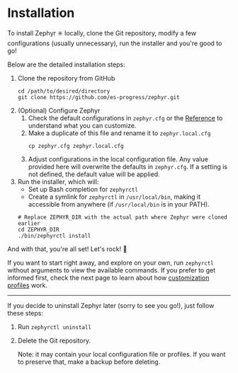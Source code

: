 # Installation

To install Zephyr :eight_spoked_asterisk: locally, clone the Git repository, modify a few configurations (usually unnecessary), run the installer and you're good to go!

Below are the detailed installation steps:

1. Clone the repository from GitHub
    ```
    cd /path/to/desired/directory
    git clone https://github.com/es-progress/zephyr.git
    ```
1. (Optional) Configure Zephyr
    1. Check the default configurations in `zephyr.cfg` or the [Reference](reference/configs.md) to understand what you can customize.
    1. Make a duplicate of this file and rename it to `zephyr.local.cfg`
        ```
        cp zephyr.cfg zephyr.local.cfg
        ```
    1. Adjust configurations in the local configuration file. Any value provided here will overwrite the defaults in `zephyr.cfg`. If a setting is not defined, the default value will be applied.
1. Run the installer, which will:
    - Set up Bash completion for `zephyrctl`
    - Create a symlink for `zephyrctl` in `/usr/local/bin`, making it accessible from anywhere (if `/usr/local/bin` is in your PATH).
    ```
    # Replace ZEPHYR_DIR with the actual path where Zephyr were cloned earlier
    cd ZEPHYR_DIR
    ./bin/zephyrctl install
    ```

And with that, you're all set! Let's rock! :metal:

If you want to start right away, and explore on your own, run `zephyrctl` without arguments to view the available commands. If you prefer to get informed first, check the next page to learn about how [customization profiles](profiles.md) work.

---

If you decide to uninstall Zephyr later (sorry to see you go!), just follow these steps:

1. Run `zephyrctl uninstall`
1. Delete the Git repository.

    Note: it may contain your local configuration file or profiles. If you want to preserve that, make a backup before deleting.
